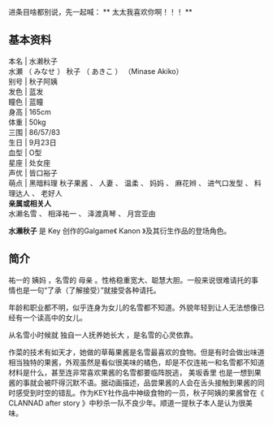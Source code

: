 进条目啥都别说，先一起喊： ** 太太我喜欢你啊！！！  **

**基本资料**  
---  
本名  |  水濑秋子   
水瀬  （  みなせ  ）  秋子  （  あきこ  ）  （Minase Akiko）  
别号  |  秋子阿姨   
发色  |  蓝发   
瞳色  |  蓝瞳   
身高  |  165cm   
体重  |  50kg   
三围  |  86/57/83   
生日  |  9月23日   
血型  |  O型   
星座  |  处女座   
声优  |  皆口裕子   
萌点  |  黑暗料理  秋子果酱  、  人妻  、  温柔  、  妈妈  、  麻花辫  、  进气口发型  、  料理达人  、  老好人   
**亲属或相关人**  
水濑名雪  、  相泽祐一  、  泽渡真琴  、  月宫亚由  
  
**水濑秋子** 是  Key  创作的Galgame《  Kanon  》及其衍生作品的登场角色。

##  简介

祐一的  姨妈  ，名雪的  母亲  。性格稳重宽大、聪慧大胆。一般来说很难请托的事情也是一句“了承（了解接受）”就接受各种请托。

年龄和职业都不明，似乎连身为女儿的名雪都不知道。外貌年轻到让人无法想像已经有一个读高中的女儿。

从名雪小时候就  独自一人抚养她长大  ，是名雪的心灵依靠。

作菜的技术有如天才，她做的草莓果酱是名雪最喜欢的食物。但是有时会做出味道相当独特的果酱，外观虽然是看似很美味的橘色，却是不仅连祐一和名雪都不知道材料是什么，甚至连非常喜欢果酱的名雪都要临阵脱逃，
美坂香里
也是一想到果酱的事就会被吓得沉默不语。据动画描述，品尝果酱的人会在舌头接触到果酱的同时感受到时空的错乱。作为KEY社作品中神级食物的一员，秋子阿姨的果酱曾在《
CLANNAD after story  》中秒杀一队不良少年。顺道一提秋子本人是认为很美味。

